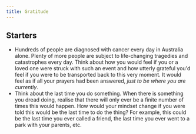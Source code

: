 ```yaml
---
title: Gratitude
---
```


## Starters
- Hundreds of people are diagnosed with cancer every day in Australia alone. Plenty of more people are subject to life-changing tragedies and catastrophes every day. Think about how you would feel if you or a loved one were struck with such an event and how utterly grateful you'd feel if you were to be transported back to this very moment. It would feel as if all your prayers had been answered, *just to be where you are currently*.
- Think about the last time you do something. When there is something you dread doing, realise that there will only ever be a finite number of times this would happen. How would your mindset change if you were told this would be the last time to do the thing? For example, this could be the last time you ever called a friend, the last time you ever went to a park with your parents, etc.
